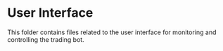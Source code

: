 # User Interface

This folder contains files related to the user interface for monitoring and controlling the trading bot.
